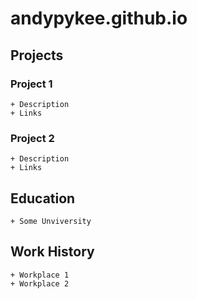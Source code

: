 # andypykee.github.io
## Projects
  ### Project 1
    + Description
    + Links
  ### Project 2
    + Description
    + Links
## Education
    + Some Unviversity
## Work History
    + Workplace 1
    + Workplace 2
    
